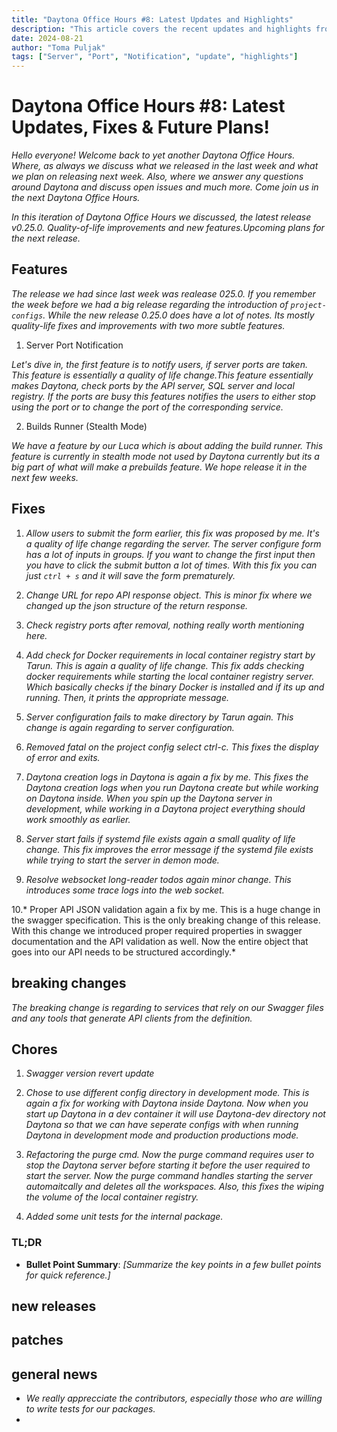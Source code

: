 ```yaml
---
title: "Daytona Office Hours #8: Latest Updates and Highlights"
description: "This article covers the recent updates and highlights from the Daytona Office Hours #8 YouTube video."
date: 2024-08-21
author: "Toma Puljak"
tags: ["Server", "Port", "Notification", "update", "highlights"]
--- 
```


# Daytona Office Hours #8: Latest Updates, Fixes & Future Plans!

*Hello everyone! Welcome back to yet another Daytona Office Hours. Where, as always we discuss what we released in the last week and what we plan on releasing next week. Also, where we answer any questions around Daytona and discuss open issues and much more. Come join us in the next Daytona Office Hours.*

*In this iteration of Daytona Office Hours we discussed, the latest release v0.25.0. Quality-of-life improvements and new features.Upcoming plans for the next release.*

## Features

*The release we had since last week was realease 025.0. If you remember the week before we had a big release regarding the introduction of `project-configs`. While the new release 0.25.0 does have a lot of notes. Its mostly quality-life fixes and improvements with two more subtle features.*

1. Server Port Notification

*Let's dive in, the first feature is to notify users, if server ports are taken. This feature is essentially a quality of life change.This feature essentially makes Daytona, check ports by the API server, SQL server and local registry. If the ports are busy this features notifies the users to either stop using the port or to change the port of the corresponding service.* 

2. Builds Runner (Stealth Mode)

*We have a feature by our Luca which is about adding the build runner. This feature is currently in stealth mode not used by Daytona currently but its a big part of what will make a prebuilds feature. We hope release it in the next few weeks.*

## Fixes

1. *Allow users to submit the form earlier, this fix was proposed by me. It's a quality of life change regarding the server. The server configure form has a lot of inputs in groups. If you want to change the first input then you have to click the submit button a lot of times. With this fix you can just `ctrl + s` and it will save the form prematurely.*

2. *Change URL for repo API response object. This is minor fix where we changed up the json structure of the return response.*

3. *Check registry ports after removal, nothing really worth mentioning here.*

4. *Add check for Docker requirements in local container registry start by Tarun. This is again a quality of life change. This fix adds checking docker requirements while starting the local container registry server. Which basically checks if the binary Docker is installed and if its up and running. Then, it prints the appropriate message.* 

5. *Server configuration fails to make directory by Tarun again. This change is again regarding to server configuration.*

6. *Removed fatal on the project config select ctrl-c. This fixes the display of error and exits.*

7. *Daytona creation logs in Daytona is again a fix by me. This fixes the Daytona creation logs when you run Daytona create but while working on Daytona inside. When you spin up the Daytona server in development, while working in a Daytona project everything should work smoothly as earlier.*

8. *Server start fails if systemd file exists again a small quality of life change. This fix improves the error message if the systemd file exists while trying to start the server in demon mode.*

9. *Resolve websocket long-reader todos again minor change. This introduces some trace logs into the web socket.*

10.* Proper API JSON validation again a fix by me. This is a huge change in the swagger specification. This is the only breaking change of this release. With this change we introduced proper required properties in swagger documentation and the API validation as well. Now the entire object that goes into our API needs to be structured accordingly.*


## breaking changes

*The breaking change is regarding to services that rely on our Swagger files and any tools that generate API clients from the definition.*

## Chores

1. *Swagger version revert update*

2. *Chose to use different config directory in development mode. This is again a fix for working with Daytona inside Daytona. Now when you start up Daytona in a dev container it will use Daytona-dev directory not Daytona so that we can have seperate configs with when running Daytona in development mode and production productions mode.* 

3. *Refactoring the purge cmd. Now the purge command requires user to stop the Daytona server before starting it before the user required to start the server. Now the purge command handles starting the server automaitcally and deletes all the workspaces. Also, this fixes the wiping the volume of the local container registry.*

4. *Added some unit tests for the internal package.* 




### TL;DR

- **Bullet Point Summary**: *[Summarize the key points in a few bullet points for quick reference.]*

## new releases
## patches
## general news
- *We really apprecciate the contributors, especially those who are willing to write tests for our packages.*
- 

